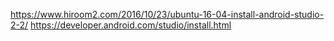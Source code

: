 https://www.hiroom2.com/2016/10/23/ubuntu-16-04-install-android-studio-2-2/
https://developer.android.com/studio/install.html
